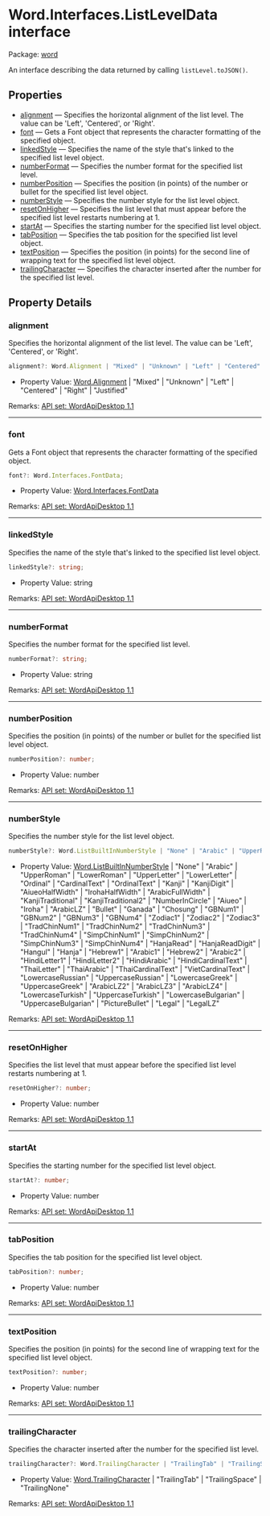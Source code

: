 # Word.Interfaces.ListLevelData interface

Package: [word](https://learn.microsoft.com/en-us/javascript/api/word)

An interface describing the data returned by calling `listLevel.toJSON()`.

## Properties

- [alignment](#alignment) — Specifies the horizontal alignment of the list level. The value can be 'Left', 'Centered', or 'Right'.
- [font](#font) — Gets a Font object that represents the character formatting of the specified object.
- [linkedStyle](#linkedstyle) — Specifies the name of the style that's linked to the specified list level object.
- [numberFormat](#numberformat) — Specifies the number format for the specified list level.
- [numberPosition](#numberposition) — Specifies the position (in points) of the number or bullet for the specified list level object.
- [numberStyle](#numberstyle) — Specifies the number style for the list level object.
- [resetOnHigher](#resetonhigher) — Specifies the list level that must appear before the specified list level restarts numbering at 1.
- [startAt](#startat) — Specifies the starting number for the specified list level object.
- [tabPosition](#tabposition) — Specifies the tab position for the specified list level object.
- [textPosition](#textposition) — Specifies the position (in points) for the second line of wrapping text for the specified list level object.
- [trailingCharacter](#trailingcharacter) — Specifies the character inserted after the number for the specified list level.

## Property Details

### alignment

Specifies the horizontal alignment of the list level. The value can be 'Left', 'Centered', or 'Right'.

```typescript
alignment?: Word.Alignment | "Mixed" | "Unknown" | "Left" | "Centered" | "Right" | "Justified";
```

- Property Value: [Word.Alignment](https://learn.microsoft.com/en-us/javascript/api/word/word.alignment) | "Mixed" | "Unknown" | "Left" | "Centered" | "Right" | "Justified"

Remarks: [API set: WordApiDesktop 1.1](https://learn.microsoft.com/en-us/javascript/api/requirement-sets/word/word-api-requirement-sets)

---

### font

Gets a Font object that represents the character formatting of the specified object.

```typescript
font?: Word.Interfaces.FontData;
```

- Property Value: [Word.Interfaces.FontData](https://learn.microsoft.com/en-us/javascript/api/word/word.interfaces.fontdata)

Remarks: [API set: WordApiDesktop 1.1](https://learn.microsoft.com/en-us/javascript/api/requirement-sets/word/word-api-requirement-sets)

---

### linkedStyle

Specifies the name of the style that's linked to the specified list level object.

```typescript
linkedStyle?: string;
```

- Property Value: string

Remarks: [API set: WordApiDesktop 1.1](https://learn.microsoft.com/en-us/javascript/api/requirement-sets/word/word-api-requirement-sets)

---

### numberFormat

Specifies the number format for the specified list level.

```typescript
numberFormat?: string;
```

- Property Value: string

Remarks: [API set: WordApiDesktop 1.1](https://learn.microsoft.com/en-us/javascript/api/requirement-sets/word/word-api-requirement-sets)

---

### numberPosition

Specifies the position (in points) of the number or bullet for the specified list level object.

```typescript
numberPosition?: number;
```

- Property Value: number

Remarks: [API set: WordApiDesktop 1.1](https://learn.microsoft.com/en-us/javascript/api/requirement-sets/word/word-api-requirement-sets)

---

### numberStyle

Specifies the number style for the list level object.

```typescript
numberStyle?: Word.ListBuiltInNumberStyle | "None" | "Arabic" | "UpperRoman" | "LowerRoman" | "UpperLetter" | "LowerLetter" | "Ordinal" | "CardinalText" | "OrdinalText" | "Kanji" | "KanjiDigit" | "AiueoHalfWidth" | "IrohaHalfWidth" | "ArabicFullWidth" | "KanjiTraditional" | "KanjiTraditional2" | "NumberInCircle" | "Aiueo" | "Iroha" | "ArabicLZ" | "Bullet" | "Ganada" | "Chosung" | "GBNum1" | "GBNum2" | "GBNum3" | "GBNum4" | "Zodiac1" | "Zodiac2" | "Zodiac3" | "TradChinNum1" | "TradChinNum2" | "TradChinNum3" | "TradChinNum4" | "SimpChinNum1" | "SimpChinNum2" | "SimpChinNum3" | "SimpChinNum4" | "HanjaRead" | "HanjaReadDigit" | "Hangul" | "Hanja" | "Hebrew1" | "Arabic1" | "Hebrew2" | "Arabic2" | "HindiLetter1" | "HindiLetter2" | "HindiArabic" | "HindiCardinalText" | "ThaiLetter" | "ThaiArabic" | "ThaiCardinalText" | "VietCardinalText" | "LowercaseRussian" | "UppercaseRussian" | "LowercaseGreek" | "UppercaseGreek" | "ArabicLZ2" | "ArabicLZ3" | "ArabicLZ4" | "LowercaseTurkish" | "UppercaseTurkish" | "LowercaseBulgarian" | "UppercaseBulgarian" | "PictureBullet" | "Legal" | "LegalLZ";
```

- Property Value: [Word.ListBuiltInNumberStyle](https://learn.microsoft.com/en-us/javascript/api/word/word.listbuiltinnumberstyle) | "None" | "Arabic" | "UpperRoman" | "LowerRoman" | "UpperLetter" | "LowerLetter" | "Ordinal" | "CardinalText" | "OrdinalText" | "Kanji" | "KanjiDigit" | "AiueoHalfWidth" | "IrohaHalfWidth" | "ArabicFullWidth" | "KanjiTraditional" | "KanjiTraditional2" | "NumberInCircle" | "Aiueo" | "Iroha" | "ArabicLZ" | "Bullet" | "Ganada" | "Chosung" | "GBNum1" | "GBNum2" | "GBNum3" | "GBNum4" | "Zodiac1" | "Zodiac2" | "Zodiac3" | "TradChinNum1" | "TradChinNum2" | "TradChinNum3" | "TradChinNum4" | "SimpChinNum1" | "SimpChinNum2" | "SimpChinNum3" | "SimpChinNum4" | "HanjaRead" | "HanjaReadDigit" | "Hangul" | "Hanja" | "Hebrew1" | "Arabic1" | "Hebrew2" | "Arabic2" | "HindiLetter1" | "HindiLetter2" | "HindiArabic" | "HindiCardinalText" | "ThaiLetter" | "ThaiArabic" | "ThaiCardinalText" | "VietCardinalText" | "LowercaseRussian" | "UppercaseRussian" | "LowercaseGreek" | "UppercaseGreek" | "ArabicLZ2" | "ArabicLZ3" | "ArabicLZ4" | "LowercaseTurkish" | "UppercaseTurkish" | "LowercaseBulgarian" | "UppercaseBulgarian" | "PictureBullet" | "Legal" | "LegalLZ"

Remarks: [API set: WordApiDesktop 1.1](https://learn.microsoft.com/en-us/javascript/api/requirement-sets/word/word-api-requirement-sets)

---

### resetOnHigher

Specifies the list level that must appear before the specified list level restarts numbering at 1.

```typescript
resetOnHigher?: number;
```

- Property Value: number

Remarks: [API set: WordApiDesktop 1.1](https://learn.microsoft.com/en-us/javascript/api/requirement-sets/word/word-api-requirement-sets)

---

### startAt

Specifies the starting number for the specified list level object.

```typescript
startAt?: number;
```

- Property Value: number

Remarks: [API set: WordApiDesktop 1.1](https://learn.microsoft.com/en-us/javascript/api/requirement-sets/word/word-api-requirement-sets)

---

### tabPosition

Specifies the tab position for the specified list level object.

```typescript
tabPosition?: number;
```

- Property Value: number

Remarks: [API set: WordApiDesktop 1.1](https://learn.microsoft.com/en-us/javascript/api/requirement-sets/word/word-api-requirement-sets)

---

### textPosition

Specifies the position (in points) for the second line of wrapping text for the specified list level object.

```typescript
textPosition?: number;
```

- Property Value: number

Remarks: [API set: WordApiDesktop 1.1](https://learn.microsoft.com/en-us/javascript/api/requirement-sets/word/word-api-requirement-sets)

---

### trailingCharacter

Specifies the character inserted after the number for the specified list level.

```typescript
trailingCharacter?: Word.TrailingCharacter | "TrailingTab" | "TrailingSpace" | "TrailingNone";
```

- Property Value: [Word.TrailingCharacter](https://learn.microsoft.com/en-us/javascript/api/word/word.trailingcharacter) | "TrailingTab" | "TrailingSpace" | "TrailingNone"

Remarks: [API set: WordApiDesktop 1.1](https://learn.microsoft.com/en-us/javascript/api/requirement-sets/word/word-api-requirement-sets)